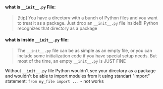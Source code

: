 #### what is `__init__.py` File:
> [!tip] You have a directory with a bunch of Python files and you want to treat it as a package. Just drop an `__init__.py` file inside!!!
> Python recognizes that directory as a package 

#### what is inside `__init__.py` file:
>The `__init__.py` file can be as simple as an empty file, or you can include some initialization code if you have special setup needs.
>But most of the time, an empty `__init__.py` is JUST FINE

Without `__init__.py` file Python wouldn't see your directory as a package and wouldn't be able to import modules from it using standart "import" statement:
`from my_file import ...` - not works

